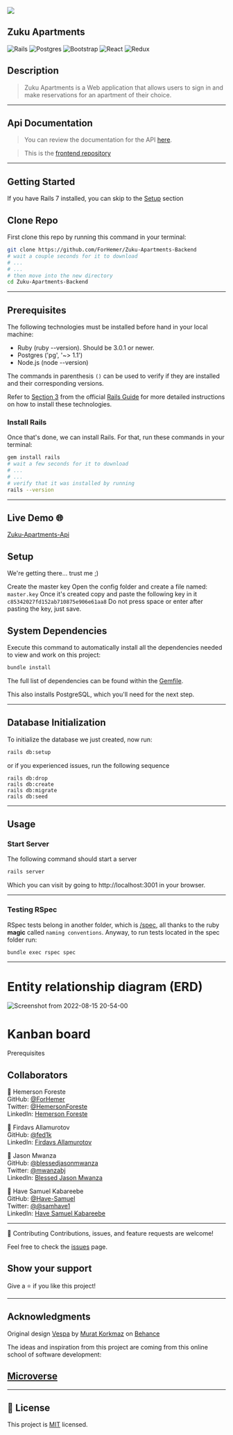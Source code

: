 ![](https://img.shields.io/badge/Microverse-blueviolet)


## Zuku Apartments ##
![Rails](https://img.shields.io/badge/rails-%23CC0000.svg?style=for-the-badge&logo=ruby-on-rails&logoColor=white)
![Postgres](https://img.shields.io/badge/postgres-%23316192.svg?style=for-the-badge&logo=postgresql&logoColor=white)
![Bootstrap](https://img.shields.io/badge/bootstrap-%23563D7C.svg?style=for-the-badge&logo=bootstrap&logoColor=white)
![React](https://img.shields.io/badge/react-%23316192.svg?style=for-the-badge&logo=react&logoColor=white)
![Redux](https://img.shields.io/badge/redux-%23563D7C.svg?style=for-the-badge&logo=redux&logoColor=white)


## Description
> Zuku Apartments is a Web application that allows users to sign in and make reservations for an apartment of their choice.
<hr>

## Api Documentation
>You can review the documentation for the API [here]().

>This is the [frontend repository](https://github.com/fed1k/Zuku-apartments-frontend-)
<hr>


## Getting Started

If you have Rails 7 installed, you can skip to the [Setup](#setup) section

## Clone Repo

First clone this repo by running this command in your terminal:
~~~ bash
git clone https://github.com/ForHemer/Zuku-Apartments-Backend
# wait a couple seconds for it to download
# ...
# ...
# then move into the new directory
cd Zuku-Apartments-Backend
~~~

<hr>

## Prerequisites

The following technologies must be installed before hand in your local machine:

 - Ruby (ruby --version). Should be 3.0.1 or newer.
 - Postgres ('pg', '~> 1.1')
 - Node.js (node --version)
 

The commands in parenthesis `()` can be used to verify if they are installed and their corresponding versions.

Refer to [Section 3](https://guides.rubyonrails.org/v5.1/getting_started.html#:~:text=3%20Creating%20a%20New%20Rails%20Project) from the official [Rails Guide](https://rubyonrails.org/) for more detailed instructions on how to install these technologies.

### Install Rails
Once that's done, we can install Rails. For that, run these commands in your terminal:
~~~ bash
gem install rails
# wait a few seconds for it to download
# ...
# ...
# verify that it was installed by running
rails --version
~~~
<hr>

## Live Demo 🌐

[Zuku-Apartments-Api](https://zuku-apartments-api.herokuapp.com)


## Setup

We're getting there... trust me ;)

Create the master key
Open the config folder and create a file named: `master.key` 
Once it's created copy and paste the following key in it `c85342027fd152ab710875e906e61aa8`
Do not press space or enter after pasting the key, just save.

## System Dependencies

Execute this command to automatically install all the dependencies needed to view and work on this project:

~~~ bash
bundle install
~~~

The full list of dependencies can be found within the [Gemfile](Gemfile).

This also installs PostgreSQL, which you'll need for the next step.
<hr>

## Database Initialization
To initialize the database we just created, now run:
~~~ bash
rails db:setup
~~~
or if you experienced issues, run the following sequence
~~~
rails db:drop
rails db:create
rails db:migrate
rails db:seed
~~~
<hr>

## Usage

### Start Server
The following command should start a server
~~~ bash
rails server
~~~
Which you can visit by going to http://localhost:3001 in your browser.
<hr>

### Testing RSpec
RSpec tests belong in another folder, which is [/spec](/spec/), all thanks to the ruby **magic** called `naming conventions`.
Anyway, to run tests located in the spec folder run:
~~~ bash
bundle exec rspec spec
~~~
<hr>


# Entity relationship diagram (ERD)

![Screenshot from 2022-08-15 20-54-00](https://user-images.githubusercontent.com/88809610/184770522-a1f43c33-85b7-4ec7-aee6-bc32f06d6d32.png)


# Kanban board

Prerequisites


## Collaborators
👤 Hemerson Foreste<br>
GitHub: [@ForHemer](https://github.com/ForHemer)<br>
Twitter: [@HemersonForeste](https://twitter.com/HemersonForeste)<br>
LinkedIn: [Hemerson Foreste](https://www.linkedin.com/in/hemerson-foreste/)<br>

👤 Firdavs Allamurotov<br>
GitHub: [@fed1k](https://github.com/fed1k)<br>
LinkedIn: [Firdavs Allamurotov](https://www.linkedin.com/in/firdavs-allamurotov/)<br>

👤 Jason Mwanza<br>
GitHub: [@blessedjasonmwanza](https://github.com/blessedjasonmwanza)<br>
Twitter: [@mwanzabj](https://twitter.com/mwanzabj)<br>
LinkedIn: [Blessed Jason Mwanza](https://www.linkedin.com/in/blessedjasonmwanza/)<br>

👤 Have Samuel Kabareebe<br>
GitHub: [@Have-Samuel](https://github.com/Have-Samuel)<br>
Twitter: [@@samhave1](https://twitter.com/samhave1)<br>
LinkedIn: [Have Samuel Kabareebe](https://www.linkedin.com/in/have-samuel/)<br>

<hr>

 🤝 Contributing
Contributions, issues, and feature requests are welcome!

Feel free to check the [issues](https://github.com/ForHemer/Zuku-Apartments-Backend/issues) page.

## Show your support

Give a ⭐️ if you like this project!
<hr>

## Acknowledgments

Original design [Vespa](https://www.behance.net/gallery/26425031/Vespa-Responsive-Redesign/modules/173005583) by [Murat Korkmaz](https://www.behance.net/muratk) on [Behance](https://www.behance.net/)

The ideas and inspiration from this project are coming from this online school of software development:

## [**Microverse**](https://www.microverse.org/)
<hr>

## 📝 License

This project is [MIT](./MIT.md) licensed.


